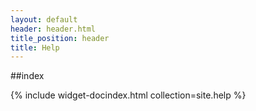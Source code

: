 ```yaml
---
layout: default
header: header.html
title_position: header
title: Help
---
```


##index

{% include widget-docindex.html collection=site.help %}